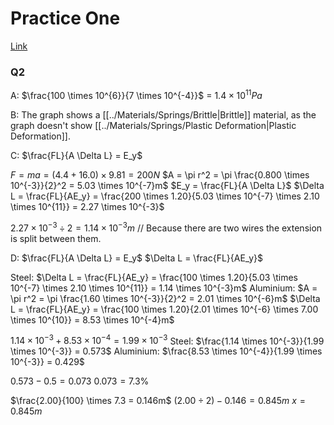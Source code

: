 # Practice One
[Link](https://m.exampro.net/?=vujyuui)

### Q2
A: $\frac{100 \times 10^{6}}{7 \times 10^{-4}}$ = $1.4 \times 10^{11}Pa$

B: The graph shows a [[../Materials/Springs/Brittle|Brittle]] material, as the graph doesn't show [[../Materials/Springs/Plastic Deformation|Plastic Deformation]].

C: $\frac{FL}{A \Delta L} = E_y$

$F = ma = (4.4 + 16.0) \times 9.81 = 200N$
$A = \pi r^2 = \pi \frac{0.800 \times 10^{-3}}{2}^2 = 5.03 \times 10^{-7}m$
$E_y = \frac{FL}{A \Delta L}$ 
$\Delta L = \frac{FL}{AE_y} = \frac{200 \times 1.20}{5.03 \times 10^{-7} \times 2.10 \times 10^{11}} = 2.27 \times 10^{-3}$

$2.27 \times 10^{-3} \div 2 = 1.14 \times 10^{-3}m$ // Because there are two wires the extension is split between them.


D:
$\frac{FL}{A \Delta L} = E_y$
$\Delta L = \frac{FL}{AE_y}$

Steel:
$\Delta L = \frac{FL}{AE_y} = \frac{100 \times 1.20}{5.03 \times 10^{-7} \times 2.10 \times 10^{11}} = 1.14 \times 10^{-3}m$
Aluminium:
$A = \pi r^2 = \pi \frac{1.60 \times 10^{-3}}{2}^2 = 2.01 \times 10^{-6}m$
$\Delta L = \frac{FL}{AE_y} = \frac{100 \times 1.20}{2.01 \times 10^{-6} \times 7.00 \times 10^{10}} = 8.53 \times 10^{-4}m$


$1.14 \times 10^{-3} + 8.53 \times 10^{-4} = 1.99 \times 10^{-3}$
Steel:
$\frac{1.14 \times 10^{-3}}{1.99 \times 10^{-3}} = 0.573$
Aluminium:
$\frac{8.53 \times 10^{-4}}{1.99 \times 10^{-3}} = 0.429$

$0.573 - 0.5 = 0.073$
$0.073 = 7.3\%$

$\frac{2.00}{100} \times 7.3 = 0.146m$
$(2.00 \div 2) - 0.146 = 0.845m$
$x = 0.845m$